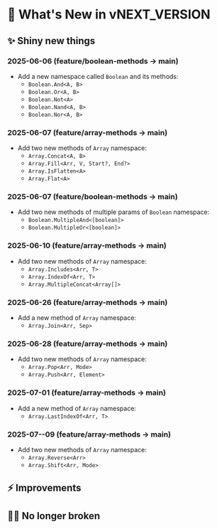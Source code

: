 # 🌈 What's New in vNEXT_VERSION

## ✨ Shiny new things

### 2025-06-06 (feature/boolean-methods → main)

+ Add a new namespace called `Boolean` and its methods:
  + `Boolean.And<A, B>`
  + `Boolean.Or<A, B>`
  + `Boolean.Not<A>`
  + `Boolean.Nand<A, B>`
  + `Boolean.Nor<A, B>`

### 2025-06-07 (feature/array-methods → main)

+ Add two new methods of `Array` namespace:
  + `Array.Concat<A, B>`
  + `Array.Fill<Arr, V, Start?, End?>`
  + `Array.IsFlatten<A>`
  + `Array.Flat<A>`

### 2025-06-07 (feature/boolean-methods → main)

+ Add two new methods of multiple params of `Boolean` namespace:
  + `Boolean.MultipleAnd<[boolean]>`
  + `Boolean.MultipleOr<[boolean]>`

### 2025-06-10 (feature/array-methods → main)

+ Add two new methods of `Array` namespace:
  + `Array.Includes<Arr, T>`
  + `Array.IndexOf<Arr, T>`
  + `Array.MultipleConcat<Array[]>`

### 2025-06-26 (feature/array-methods → main)

+ Add a new method of `Array` namespace:
  + `Array.Join<Arr, Sep>`

### 2025-06-28 (feature/array-methods → main)

+ Add two new methods of `Array` namespace:
  + `Array.Pop<Arr, Mode>`
  + `Array.Push<Arr, Element>`

### 2025-07-01 (feature/array-methods → main)

+ Add a new method of `Array` namespace:
  + `Array.LastIndexOf<Arr, T>`

### 2025-07--09 (feature/array-methods → main)

+ Add two new methods of `Array` namespace:
  + `Array.Reverse<Arr>`
  + `Array.Shift<Arr, Mode>`

## ⚡ Improvements

## 🐦‍🔥 No longer broken